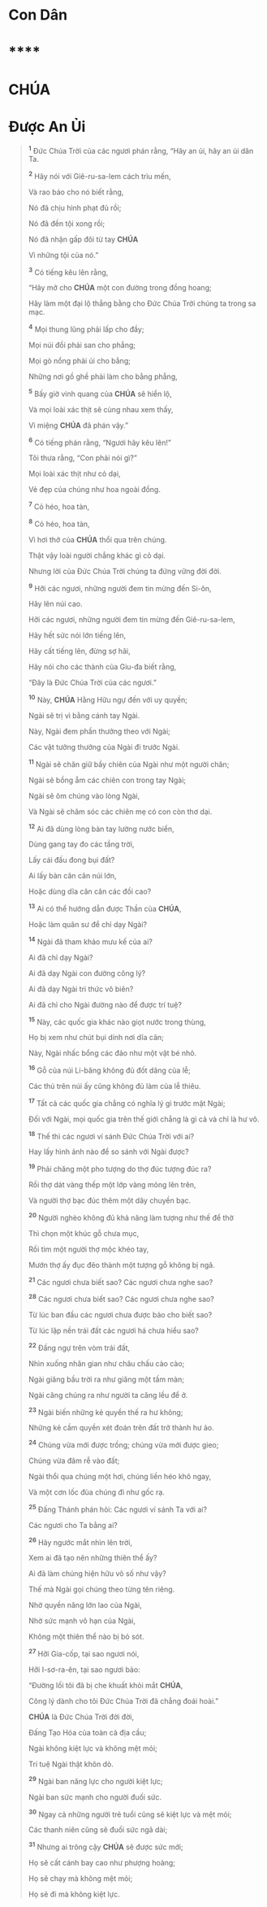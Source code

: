 # Con Dân

# \*\*\*\*

# CHÚA

# Được An Ủi

> <sup><b>1</b></sup> Đức Chúa Trời của các ngươi phán rằng, “Hãy an ủi, hãy an ủi dân Ta.
>
> <sup><b>2</b></sup> Hãy nói với Giê-ru-sa-lem cách trìu mến,
>
> Và rao báo cho nó biết rằng,
>
> Nó đã chịu hình phạt đủ rồi;
>
> Nó đã đền tội xong rồi;
>
> Nó đã nhận gấp đôi từ tay **CHÚA**
>
> Vì những tội của nó.”
>
> <sup><b>3</b></sup> Có tiếng kêu lên rằng,
>
> “Hãy mở cho **CHÚA** một con đường trong đồng hoang;
>
> Hãy làm một đại lộ thẳng bằng cho Đức Chúa Trời chúng ta trong sa mạc.
>
> <sup><b>4</b></sup> Mọi thung lũng phải lấp cho đầy;
>
> Mọi núi đồi phải san cho phẳng;
>
> Mọi gò nổng phải ủi cho bằng;
>
> Những nơi gồ ghề phải làm cho bằng phẳng,
>
> <sup><b>5</b></sup> Bấy giờ vinh quang của **CHÚA** sẽ hiển lộ,
>
> Và mọi loài xác thịt sẽ cùng nhau xem thấy,
>
> Vì miệng **CHÚA** đã phán vậy.”
>
> <sup><b>6</b></sup> Có tiếng phán rằng, “Ngươi hãy kêu lên!”
>
> Tôi thưa rằng, “Con phải nói gì?”
>
> Mọi loài xác thịt như cỏ dại,
>
> Vẻ đẹp của chúng như hoa ngoài đồng.
>
> <sup><b>7</b></sup> Cỏ héo, hoa tàn,
>
> <sup><b>8</b></sup> Cỏ héo, hoa tàn,
>
> Vì hơi thở của **CHÚA** thổi qua trên chúng.
>
> Thật vậy loài người chẳng khác gì cỏ dại.
>
> Nhưng lời của Đức Chúa Trời chúng ta đứng vững đời đời.
>
> <sup><b>9</b></sup> Hỡi các ngươi, những người đem tin mừng đến Si-ôn,
>
> Hãy lên núi cao.
>
> Hỡi các ngươi, những người đem tin mừng đến Giê-ru-sa-lem,
>
> Hãy hết sức nói lớn tiếng lên,
>
> Hãy cất tiếng lên, đừng sợ hãi,
>
> Hãy nói cho các thành của Giu-đa biết rằng,
>
> “Đây là Đức Chúa Trời của các ngươi.”
>
> <sup><b>10</b></sup> Này, **CHÚA** Hằng Hữu ngự đến với uy quyền;
>
> Ngài sẽ trị vì bằng cánh tay Ngài.
>
> Này, Ngài đem phần thưởng theo với Ngài;
>
> Các vật tưởng thưởng của Ngài đi trước Ngài.
>
> <sup><b>11</b></sup> Ngài sẽ chăn giữ bầy chiên của Ngài như một người chăn;
>
> Ngài sẽ bồng ẵm các chiên con trong tay Ngài;
>
> Ngài sẽ ôm chúng vào lòng Ngài,
>
> Và Ngài sẽ chăm sóc các chiên mẹ có con còn thơ dại.
>
> <sup><b>12</b></sup> Ai đã dùng lòng bàn tay lường nước biển,
>
> Dùng gang tay đo các tầng trời,
>
> Lấy cái đấu đong bụi đất?
>
> Ai lấy bàn cân cân núi lớn,
>
> Hoặc dùng dĩa cân cân các đồi cao?
>
> <sup><b>13</b></sup> Ai có thể hướng dẫn được Thần của **CHÚA**,
>
> Hoặc làm quân sư để chỉ dạy Ngài?
>
> <sup><b>14</b></sup> Ngài đã tham khảo mưu kế của ai?
>
> Ai đã chỉ dạy Ngài?
>
> Ai đã dạy Ngài con đường công lý?
>
> Ai đã dạy Ngài tri thức vô biên?
>
> Ai đã chỉ cho Ngài đường nào để được trí tuệ?
>
> <sup><b>15</b></sup> Này, các quốc gia khác nào giọt nước trong thùng,
>
> Họ bị xem như chút bụi dính nơi dĩa cân;
>
> Này, Ngài nhấc bổng các đảo như một vật bé nhỏ.
>
> <sup><b>16</b></sup> Gỗ của núi Li-băng không đủ đốt dâng của lễ;
>
> Các thú trên núi ấy cũng không đủ làm của lễ thiêu.
>
> <sup><b>17</b></sup> Tất cả các quốc gia chẳng có nghĩa lý gì trước mặt Ngài;
>
> Đối với Ngài, mọi quốc gia trên thế giới chẳng là gì cả và chỉ là hư vô.
>
> <sup><b>18</b></sup> Thế thì các ngươi ví sánh Đức Chúa Trời với ai?
>
> Hay lấy hình ảnh nào để so sánh với Ngài được?
>
> <sup><b>19</b></sup> Phải chăng một pho tượng do thợ đúc tượng đúc ra?
>
> Rồi thợ dát vàng thếp một lớp vàng mỏng lên trên,
>
> Và người thợ bạc đúc thêm một dây chuyền bạc.
>
> <sup><b>20</b></sup> Người nghèo không đủ khả năng làm tượng như thế để thờ
>
> Thì chọn một khúc gỗ chưa mục,
>
> Rồi tìm một người thợ mộc khéo tay,
>
> Mướn thợ ấy đục đẽo thành một tượng gỗ không bị ngã.
>
> <sup><b>21</b></sup> Các ngươi chưa biết sao? Các ngươi chưa nghe sao?
>
> <sup><b>28</b></sup> Các ngươi chưa biết sao? Các ngươi chưa nghe sao?
>
> Từ lúc ban đầu các ngươi chưa được bảo cho biết sao?
>
> Từ lúc lập nền trái đất các ngươi há chưa hiểu sao?
>
> <sup><b>22</b></sup> Đấng ngự trên vòm trái đất,
>
> Nhìn xuống nhân gian như châu chấu cào cào;
>
> Ngài giăng bầu trời ra như giăng một tấm màn;
>
> Ngài căng chúng ra như người ta căng lều để ở.
>
> <sup><b>23</b></sup> Ngài biến những kẻ quyền thế ra hư không;
>
> Những kẻ cầm quyền xét đoán trên đất trở thành hư ảo.
>
> <sup><b>24</b></sup> Chúng vừa mới được trồng; chúng vừa mới được gieo;
>
> Chúng vừa đâm rễ vào đất;
>
> Ngài thổi qua chúng một hơi, chúng liền héo khô ngay,
>
> Và một cơn lốc đùa chúng đi như gốc rạ.
>
> <sup><b>25</b></sup> Đấng Thánh phán hỏi: Các ngươi ví sánh Ta với ai?
>
> Các ngươi cho Ta bằng ai?
>
> <sup><b>26</b></sup> Hãy ngước mắt nhìn lên trời,
>
> Xem ai đã tạo nên những thiên thể ấy?
>
> Ai đã làm chúng hiện hữu vô số như vậy?
>
> Thế mà Ngài gọi chúng theo từng tên riêng.
>
> Nhờ quyền năng lớn lao của Ngài,
>
> Nhờ sức mạnh vô hạn của Ngài,
>
> Không một thiên thể nào bị bỏ sót.
>
> <sup><b>27</b></sup> Hỡi Gia-cốp, tại sao ngươi nói,
>
> Hỡi I-sơ-ra-ên, tại sao ngươi bảo:
>
> “Đường lối tôi đã bị che khuất khỏi mắt **CHÚA**,
>
> Công lý dành cho tôi Đức Chúa Trời đã chẳng đoái hoài.”
>
> **CHÚA** là Đức Chúa Trời đời đời,
>
> Đấng Tạo Hóa của toàn cả địa cầu;
>
> Ngài không kiệt lực và không mệt mỏi;
>
> Trí tuệ Ngài thật khôn dò.
>
> <sup><b>29</b></sup> Ngài ban năng lực cho người kiệt lực;
>
> Ngài ban sức mạnh cho người đuối sức.
>
> <sup><b>30</b></sup> Ngay cả những người trẻ tuổi cũng sẽ kiệt lực và mệt mỏi;
>
> Các thanh niên cũng sẽ đuối sức ngã dài;
>
> <sup><b>31</b></sup> Nhưng ai trông cậy **CHÚA** sẽ được sức mới;
>
> Họ sẽ cất cánh bay cao như phượng hoàng;
>
> Họ sẽ chạy mà không mệt mỏi;
>
> Họ sẽ đi mà không kiệt lực.
